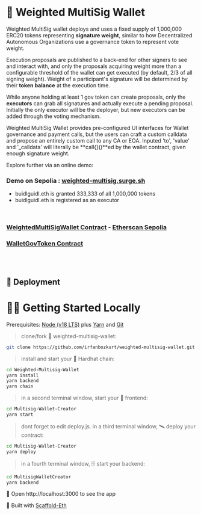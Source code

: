 # 🔶 Weighted MultiSig Wallet

Weighted MultiSig wallet deploys and uses a fixed supply of 1,000,000 ERC20 tokens representing **signature weight**, similar to how Decentralized Autonomous Organizations use a governance token to represent vote weight.

Execution proposals are published to a back-end for other signers to see and interact with, and only the proposals acquiring weight more than a configurable threshold of the wallet can get executed (by default, 2/3 of all signing weight). Weight of a participant's signature will be determined by their **token balance** at the execution time.

While anyone holding at least 1 gov token can create proposals, only the **executors** can grab all signatures and actually execute a pending proposal. Initially the only executor will be the deployer, but new executors can be added through the voting mechanism.

Weighted MultiSig Wallet provides pre-configured UI interfaces for Wallet governance and payment calls, but the users can craft a custom calldata and propose an entirely custom call to any CA or EOA. Inputed 'to', 'value' and '_calldata' will literally be **call{}()**ed by the wallet contract, given enough signature weight.

Explore further via an online demo:
### Demo on Sepolia : [weighted-multisig.surge.sh](https://weighted-multisig.surge.sh)

- buidlguidl.eth is granted 333,333 of all 1,000,000 tokens
- buidlguidl.eth is registered as an executor

<br>

### [WeightedMultiSigWallet Contract](./packages/hardhat/contracts/WeightedMultiSigWallet.sol) - [Etherscan Sepolia](https://sepolia.etherscan.io/address/0x76D4E44335D50C4e74BB681708a62FE5862671E8)

### [WalletGovToken Contract](./packages/hardhat/contracts/WalletGovToken.sol)

<br>
<br>

## 📡 Deployment

# 🏄‍♂️ Getting Started Locally

Prerequisites: [Node (v18 LTS)](https://nodejs.org/en/download/) plus [Yarn](https://classic.yarnpkg.com/en/docs/install/) and [Git](https://git-scm.com/downloads)

> clone/fork 👛 weighted-multisig-wallet:

```bash
git clone https://github.com/irfanbozkurt/weighted-multisig-wallet.git
```

> install and start your 👷‍ Hardhat chain:

```bash
cd Weighted-Multisig-Wallet
yarn install
yarn backend
yarn chain
```

> in a second terminal window, start your 📱 frontend:

```bash
cd Multisig-Wallet-Creator
yarn start
```

> dont forget to edit deploy.js. in a third terminal window, 🛰 deploy your contract:

```bash
cd Multisig-Wallet-Creator
yarn deploy
```

> in a fourth terminal window, 🗄 start your backend:

```bash
cd MultisigWalletCreator
yarn backend
```

📱 Open http://localhost:3000 to see the app

🚀 Built with [Scaffold-Eth](https://github.com/scaffold-eth/scaffold-eth)
